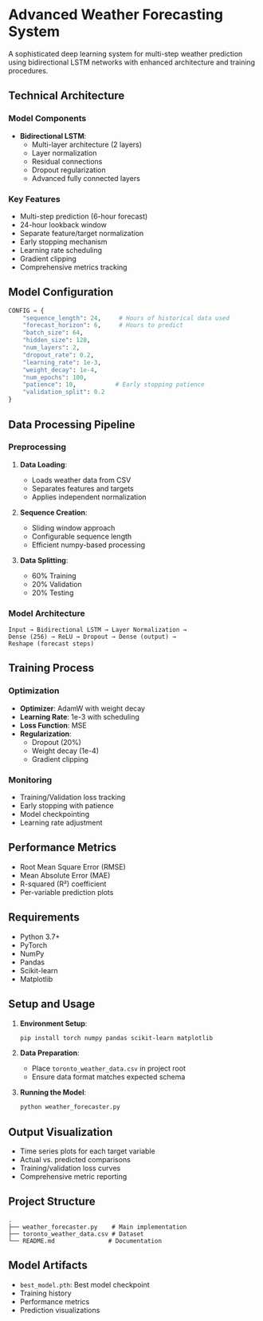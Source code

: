 # Advanced Weather Forecasting System

A sophisticated deep learning system for multi-step weather prediction using bidirectional LSTM networks with enhanced architecture and training procedures.

## Technical Architecture

### Model Components
- **Bidirectional LSTM**:
  * Multi-layer architecture (2 layers)
  * Layer normalization
  * Residual connections
  * Dropout regularization
  * Advanced fully connected layers

### Key Features
- Multi-step prediction (6-hour forecast)
- 24-hour lookback window
- Separate feature/target normalization
- Early stopping mechanism
- Learning rate scheduling
- Gradient clipping
- Comprehensive metrics tracking

## Model Configuration

```python
CONFIG = {
    "sequence_length": 24,     # Hours of historical data used
    "forecast_horizon": 6,     # Hours to predict
    "batch_size": 64,
    "hidden_size": 128,
    "num_layers": 2,
    "dropout_rate": 0.2,
    "learning_rate": 1e-3,
    "weight_decay": 1e-4,
    "num_epochs": 100,
    "patience": 10,           # Early stopping patience
    "validation_split": 0.2
}
```

## Data Processing Pipeline

### Preprocessing
1. **Data Loading**:
   - Loads weather data from CSV
   - Separates features and targets
   - Applies independent normalization

2. **Sequence Creation**:
   - Sliding window approach
   - Configurable sequence length
   - Efficient numpy-based processing

3. **Data Splitting**:
   - 60% Training
   - 20% Validation
   - 20% Testing

### Model Architecture
```
Input → Bidirectional LSTM → Layer Normalization → 
Dense (256) → ReLU → Dropout → Dense (output) → 
Reshape (forecast steps)
```

## Training Process

### Optimization
- **Optimizer**: AdamW with weight decay
- **Learning Rate**: 1e-3 with scheduling
- **Loss Function**: MSE
- **Regularization**: 
  * Dropout (20%)
  * Weight decay (1e-4)
  * Gradient clipping

### Monitoring
- Training/Validation loss tracking
- Early stopping with patience
- Model checkpointing
- Learning rate adjustment

## Performance Metrics
- Root Mean Square Error (RMSE)
- Mean Absolute Error (MAE)
- R-squared (R²) coefficient
- Per-variable prediction plots

## Requirements
- Python 3.7+
- PyTorch
- NumPy
- Pandas
- Scikit-learn
- Matplotlib

## Setup and Usage

1. **Environment Setup**:
   ```bash
   pip install torch numpy pandas scikit-learn matplotlib
   ```

2. **Data Preparation**:
   - Place `toronto_weather_data.csv` in project root
   - Ensure data format matches expected schema

3. **Running the Model**:
   ```bash
   python weather_forecaster.py
   ```

## Output Visualization
- Time series plots for each target variable
- Actual vs. predicted comparisons
- Training/validation loss curves
- Comprehensive metric reporting

## Project Structure
```
.
├── weather_forecaster.py    # Main implementation
├── toronto_weather_data.csv # Dataset
└── README.md               # Documentation
```

## Model Artifacts
- `best_model.pth`: Best model checkpoint
- Training history
- Performance metrics
- Prediction visualizations
